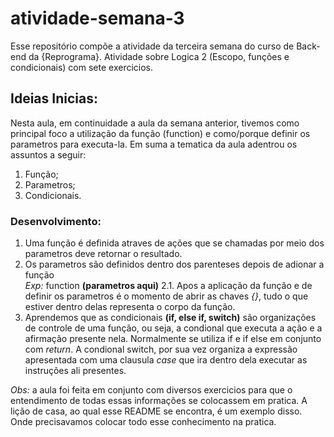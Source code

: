# atividade-semana-3
Esse repositório compõe a atividade da terceira semana do curso de Back-end da {Reprograma}. 
Atividade sobre Logica 2 (Escopo, funções e condicionais) com sete exercicios.  

## Ideias Inicias:
Nesta aula, em continuidade a aula da semana anterior, tivemos como principal foco a utilização da
função (function) e como/porque definir os parametros para executa-la. Em suma a tematica da aula
adentrou os assuntos a seguir: 
1. Função; 
2. Parametros; 
3. Condicionais.  

### Desenvolvimento:
1. Uma função é definida atraves de ações que se chamadas por meio dos parametros deve retornar o resultado.
2. Os parametros são definidos dentro dos parenteses depois de adionar a função  
*Exp:* function **(parametros aqui)**
   2.1. Apos a aplicação da função e de definir os parametros é o momento de abrir as chaves *{}*, tudo o que estiver dentro delas representa o corpo da função. 
3. Aprendemos que as condicionais **(if, else if, switch)** são organizações de controle de uma função, ou seja, a condional que executa a ação e a afirmação presente nela. Normalmente se utiliza if e if else em conjunto com *return*. A condional switch, por sua vez organiza a expressão apresentada com uma clausula *case* que ira dentro dela executar as instruções ali presentes.  
  
*Obs:* a aula foi feita em conjunto com diversos exercicios para que o entendimento de todas essas informações se colocassem em pratica. A lição de casa, ao qual esse README se encontra, é um exemplo disso. Onde precisavamos colocar todo esse conhecimento na pratica.
